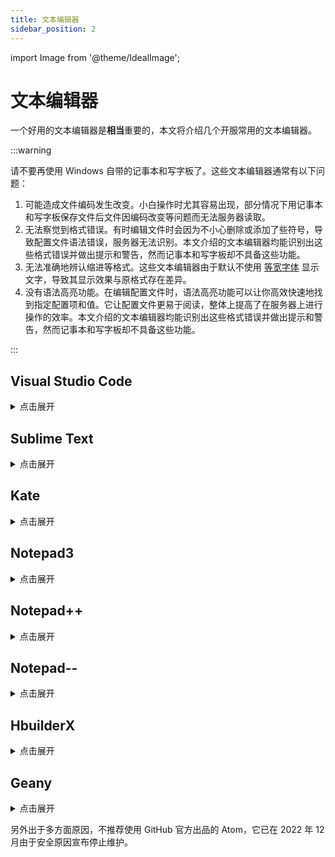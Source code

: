 ```yaml
---
title: 文本编辑器
sidebar_position: 2
---
```


import Image from '@theme/IdealImage';

# 文本编辑器

一个好用的文本编辑器是**相当**重要的，本文将介绍几个开服常用的文本编辑器。

:::warning

请不要再使用 Windows 自带的记事本和写字板了。这些文本编辑器通常有以下问题：

1. 可能造成文件编码发生改变。小白操作时尤其容易出现，部分情况下用记事本和写字板保存文件后文件因编码改变等问题而无法服务器读取。
2. 无法察觉到格式错误。有时编辑文件时会因为不小心删除或添加了些符号，导致配置文件语法错误，服务器无法识别。本文介绍的文本编辑器均能识别出这些格式错误并做出提示和警告，然而记事本和写字板却不具备这些功能。
3. 无法准确地辨认缩进等格式。这些文本编辑器由于默认不使用 [等宽字体](https://baike.baidu.com/item/%E7%AD%89%E5%AE%BD%E5%AD%97%E4%BD%93/8434037) 显示文字，导致其显示效果与原格式存在差异。
4. 没有语法高亮功能。在编辑配置文件时，语法高亮功能可以让你高效快速地找到指定配置项和值。它让配置文件更易于阅读，整体上提高了在服务器上进行操作的效率。本文介绍的文本编辑器均能识别出这些格式错误并做出提示和警告，然而记事本和写字板却不具备这些功能。

:::

## Visual Studio Code

<details>
  <summary>点击展开</summary>

![官网图片](https://code.visualstudio.com/assets/home/home-screenshot-win-lg.png)

全能型文本编辑器，**非常非常推荐**，支持简体中文 / 繁体中文 / 英文，仅支持 `Windows 10 +`。

缺点是启动速度可能不是很快，不过非常适合新手使用。(已经算是比较快的了。)

官网链接：https://code.visualstudio.com/

你要 **记得保存文件**

发现有人第一次用文本编辑器不知道编辑完后保存。

<Image img={require('./_images/白点.png')} alt="" />

VSCode 会在未保存的文件后标记一个白点，提示你这个文件编辑了但是没有保存(其他文本编辑器类似)。

<Image img={require('./_images/vscode保存和自动保存.png')} alt="" />

保存按钮(红色箭头)，也可以用快捷键来保存 Ctrl + S 。

开启自动保存(绿色箭头)。

~~当年 TrMenu 的自动重载治好了我的 autosave~~

[Windows 下载镜像](https://dl.8aka.org/plugins/VSCodeUserSetup-x64-1.94.0.exe)

[下载龟速怎么办](https://cn.bing.com/search?q=vscode%E4%B8%8B%E8%BD%BD%E9%BE%9F%E9%80%9F%E6%80%8E%E4%B9%88%E5%8A%9E)

[VSCode 视频安装教程](https://www.bilibili.com/video/BV1nM4m117Fv/?share_source=copy_web)

</details>

## Sublime Text

<details>
  <summary>点击展开</summary>

<Image img={require('./_images/sublime展示.png')} alt="Sublime Text" />

我不太喜欢的一点是保存文件时，对非激活的用户有一定概率弹出个窗口，提示你去付费支持(可以选择不支持)。但这依旧是一个非常优秀的文本编辑器。

官网链接：https://www.sublimetext.com/

[如何汉化](https://cn.bing.com/search?q=sublime+text%e6%b1%89%e5%8c%96&qs=SC&pq=sublimetext&sk=HS1SC5&sc=10-11&cvid=19623440FA3646E0BEBECEED995CFCAF&FORM=QBRE&sp=7&lq=0)

</details>

## Kate

<details>
  <summary>点击展开</summary>

![Kate](https://kate-editor.org/images/konsole.png)

官网链接：https://kate-editor.org/zh-cn/

开源，跨平台，也可以秒开文件。

</details>

## Notepad3

<details>
  <summary>点击展开</summary>

![Notepad3](https://www.rizonesoft.com/wp-content/uploads/2023/09/notepad3-screenshot-1.jpg)

也是一个比较不错的文本编辑器。要求：**Windows 8 +**。

官网链接: https://rizonesoft.com/downloads/notepad3/

GitHub: https://github.com/rizonesoft/Notepad3

</details>

## Notepad++

<details>
  <summary>点击展开</summary>

<Image img={require('./_images/Npp展示.png')} alt="NPPesu" />

可用， 相关功能也较为完善。

:::warning

作者政治立场可能引起众怒， 但请理性看待：

[notepad++](http://www.notepadplus.com.cn/)台独 + 多次辱H [这里](https://cn.bing.com/search?q=notepad%252B%252B%E8%BE%B1%E5%8D%8E)。

dizhi 08年奥运会 声称(仅声明，但还是挺过分的)不同意它的政治观点就在你的源码中添加随机字符 [这里](https://zhuanlan.zhihu.com/p/609192758)。

可替代为 **Notepad--** 等。

:::

</details>

## Notepad--

<details>
  <summary>点击展开</summary>

<Image img={require('./_images/N减减展示.png')} alt="Notepad--" />

国内作者维护的 Notepad++ 的替代品。

[`Gitee`](https://gitee.com/cxasm/notepad--)
[`GitHub`](https://github.com/cxasm/notepad--)

</details>

## HbuilderX

<details>
  <summary>点击展开</summary>

<Image img={require('./_images/HbuilderX展示.png')} alt="HbuilderX" />

官网链接：https://dcloud.io/hbuilderx.html

一个国产的文本编辑器。

### 关联右键菜单?

可以在工具→设置(Ctrl+Alt+，)打开设置，找到“常用配置”手动选中【关联右键菜单】。

</details>

## Geany

<details>
  <summary>点击展开</summary>

![](https://www.geany.org/media/uploads/screenshots/homepage/.thumbnails/geany_dark_2019-05-20.png/geany_dark_2019-05-20-500x0.png)

官网链接：https://www.geany.org/

</details>

另外出于多方面原因，不推荐使用 GitHub 官方出品的 Atom，它已在 2022 年 12 月由于安全原因宣布停止维护。
